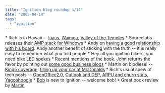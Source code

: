 ```yaml
---
title: "Ignition blog roundup 4/14"
date: "2005-04-14"
tags: 
  - "ignition"
---
```


\* Rich is in Hawaii -- [luaus](http://www.tongfamily.com/travel/hawaii/2005/04/13/luau.html), [Waimea](http://www.tongfamily.com/travel/hawaii/2005/04/12/day_out_to_waimea.html), [Valley of the Temples](http://www.tongfamily.com//2005/04/11/valley_of_the_temples.html) \* Sourcelabs releases their [AMP stack for Windows](http://sourcelabs.com/AMPstack.htm) \* Andy on [having a good relationship with his board](http://asack.typepad.com/a_sack_of_seattle/2005/03/benefits_of_tel.html). Andy another benefit of sticking with the truth -- it is really easy to remember what you told people \* Hey all you ignition bikers, you need [bike LED spokes](http://www.gizmodo.com/gadgets/gadgets/vehicles/led-bike-spoke-messages-037830.php) \* [Recent mentions of the book](http://marketingplaybook.com/2005/03/30/recent_web_mentions.html). John returns the favor by pointing out [some good business blogs](http://marketingplaybook.com/2005/03/30/business_blogs_we_like.html) \* Martin on biodiesel -- [King5 coverage](http://www.martinandalex.com/blog/archives/2005/04/king5_covers_bi.html), [filling up your car at McDonalds](http://www.martinandalex.com/blog/archives/2005/03/want_to_run_you.html) \* Rich's usual spew of tech posts -- [OpenOffice2.0](http://www.geekfishing.net/infrastructure/open_source/2005/03/10/openoffice_20.html), [Outlook and DEP](http://www.tongfamily.com/guide/pcs/2005/04/04/outlook_need_dep_off.html), [ARPU and churn stats](http://www.geekfishing.net/telecom/wireless/2005/04/06/arpu_and_churn_3q04.html), [Yagoohoogle](http://www.tongfamily.com//2005/04/06/yagoohoogle_firefox_plugin.html) \* [Bob](http://www.bobsplanet.com/serendipity/) is new to Ignition -- welcome bob! \* Great book review by [Martin](http://www.martinandalex.com/blog/archives/2005/03/just_finished_h.html)
